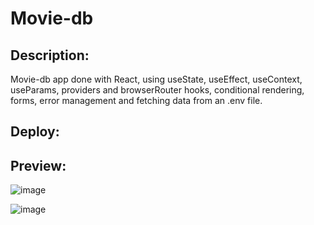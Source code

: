 # Movie-db 

## Description:
Movie-db app done with React, using useState, useEffect, useContext, useParams, providers and browserRouter hooks, conditional rendering, forms, error management and fetching data from an .env file.

## Deploy:


## Preview:

![image](https://github.com/JoanMaGam/movie-db/assets/122151033/de0170e4-e2b1-4670-ab9f-f922ea9ad918)

![image](https://github.com/JoanMaGam/movie-db/assets/122151033/367e3664-422e-4f21-860a-ffc77cbeb487)


